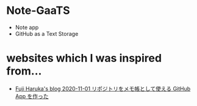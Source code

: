 # Note-GaaTS
- Note app
- GitHub as a Text Storage

# websites which I was inspired from...
- [Fuji Haruka's blog 2020-11-01 リポジトリをメモ帳として使える GitHub App を作った](https://hfuji.hatenablog.jp/entry/2020/11/01/133859)
